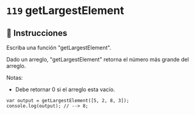 # `119` getLargestElement

## 📝 Instrucciones

Escriba una función "getLargestElement".

Dado un arreglo, "getLargestElement" retorna el número más grande del arreglo.

Notas:
* Debe retornar 0 si el arreglo esta vacío.

```Js
var output = getLargestElement([5, 2, 8, 3]);
console.log(output); // --> 8;
```